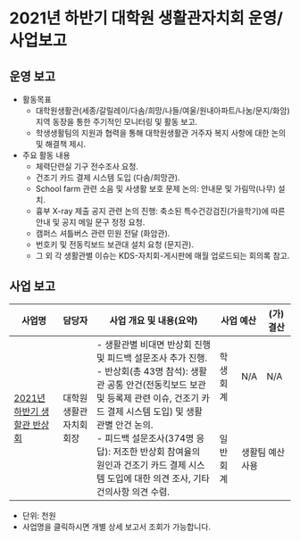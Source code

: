 2021년 하반기 대학원 생활관자치회 운영/사업보고
===

## 운영 보고
- 활동목표
  - 대학원생활관(세종/갈릴레이/다솜/희망/나들/여울/원내아파트/나눔/문지/화암) 지역 동장을 통한 주기적인 모니터링 및 활동 보고.
  - 학생생활팀의 지원과 협력을 통해 대학원생활관 거주자 복지 사항에 대한 논의 및 해결책 제시.
- 주요 활동 내용
  - 체력단련실 기구 전수조사 요청.
  - 건조기 카드 결제 시스템 도입 (다솜/희망관).
  - School farm 관련 소음 및 사생활 보호 문제 논의: 안내문 및 가림막(나무) 설치.
  - 흉부 X-ray 제출 공지 관련 논의 진행: 축소된 특수건강검진(가을학기)에 따른 안내 및 공지 메일 문구 정정 요청.
  - 캠퍼스 셔틀버스 관련 민원 전달 (화암관).
  - 번호키 및 전동킥보드 보관대 설치 요청 (문지관).
  - 그 외 각 생활관별 이슈는 KDS-자치회-게시판에 매월 업로드되는 회의록 참고.

## 사업 보고
<table>
<thead>
  <tr>
    <th>사업명</th>
    <th>담당자</th>
    <th>사업 개요 및 내용(요약)</th>
    <th colspan="2">사업 예산</th>
    <th>(가)결산</th>
  </tr>
</thead>
<tbody>
  <tr>
    <td rowspan="2"><a href="2021년-하반기-대학원-총학생회-자치단체-사업보고서/대학원-생활관자치회-2021년-하반기-생할관-반상회-사업보고서.md"> 2021년 하반기 생할관 반상회</a></td>
    <td rowspan="2">대학원 생활관자치회 회장</td>
    <td rowspan="2">- 생활관별 비대면 반상회 진행 및 피드백 설문조사 추가 진행.<br>- 반상회(총 43명 참석): 생활관 공통 안건(전동킥보드 보관 및 등록제 관련 이슈, 건조기 카드 결제 시스템 도입) 및 생활관별 안건 논의.<br>- 피드백 설문조사(374명 응답): 저조한 반상회 참여율의 원인과 건조기 카드 결제 시스템 도입에 대한 의견 조사, 기타 건의사항 의견 수렴.</td>
    <td>학생회계</td>
    <td> N/A </td>
    <td> N/A </td>
  </tr>
  
  <tr>
    <td>일반회계</td>
    <td colspan="3">생활팀 예산 사용</td>
  </tr>
 
</tbody>
</table>
  
- 단위: 천원
- 사업명을 클릭하시면 개별 상세 보고서 조회가 가능합니다.



